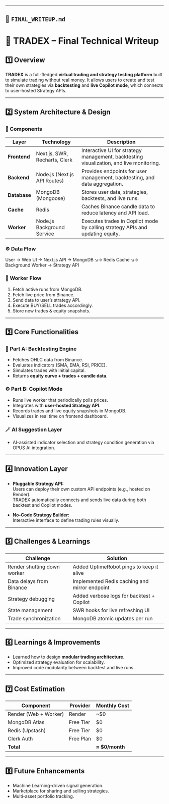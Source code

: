 
---

## 📗 **`FINAL_WRITEUP.md`**


# 🧩 TRADEX – Final Technical Writeup

## 1️⃣ Overview

**TRADEX** is a full-fledged **virtual trading and strategy testing platform** built to simulate trading without real money. It allows users to create and test their own strategies via **backtesting** and **live Copilot mode**, which connects to user-hosted Strategy APIs.

---

## 2️⃣ System Architecture & Design

### 🧱 Components

| Layer | Technology | Description |
|--------|-------------|-------------|
| **Frontend** | Next.js, SWR, Recharts, Clerk | Interactive UI for strategy management, backtesting visualization, and live monitoring. |
| **Backend** | Node.js (Next.js API Routes) | Provides endpoints for user management, backtesting, and data aggregation. |
| **Database** | MongoDB (Mongoose) | Stores user data, strategies, backtests, and live runs. |
| **Cache** | Redis | Caches Binance candle data to reduce latency and API load. |
| **Worker** | Node.js Background Service | Executes trades in Copilot mode by calling strategy APIs and updating equity. |

### ⚙️ Data Flow

User → Web UI → Next.js API → MongoDB
↘→ Redis Cache
↘→ Background Worker → Strategy API


### 🔄 Worker Flow
1. Fetch active runs from MongoDB.  
2. Fetch live price from Binance.  
3. Send data to user’s strategy API.  
4. Execute BUY/SELL trades accordingly.  
5. Store new trades & equity snapshots.

---

## 3️⃣ Core Functionalities

### 🧠 Part A: Backtesting Engine
- Fetches OHLC data from Binance.
- Evaluates indicators (SMA, EMA, RSI, PRICE).
- Simulates trades with initial capital.
- Returns **equity curve + trades + candle data**.

### ⚙️ Part B: Copilot Mode
- Runs live worker that periodically polls prices.
- Integrates with **user-hosted Strategy API**.
- Records trades and live equity snapshots in MongoDB.
- Visualizes in real time on frontend dashboard.

### 🪄 AI Suggestion Layer
- AI-assisted indicator selection and strategy condition generation via OPUS AI integration.

---

## 4️⃣ Innovation Layer
- **Pluggable Strategy API:**  
  Users can deploy their own custom API endpoints (e.g., hosted on Render).  
  TRADEX automatically connects and sends live data during both backtest and Copilot modes.

- **No-Code Strategy Builder:**  
  Interactive interface to define trading rules visually.

---

## 5️⃣ Challenges & Learnings

| Challenge | Solution |
|------------|-----------|
| Render shutting down worker | Added UptimeRobot pings to keep it alive |
| Data delays from Binance | Implemented Redis caching and mirror endpoint |
| Strategy debugging | Added verbose logs for backtest + Copilot |
| State management | SWR hooks for live refreshing UI |
| Trade synchronization | MongoDB atomic updates per run |

---

## 6️⃣ Learnings & Improvements
- Learned how to design **modular trading architecture**.
- Optimized strategy evaluation for scalability.
- Improved code modularity between backtest and live runs.

---

## 7️⃣ Cost Estimation
| Component | Provider | Monthly Cost |
|------------|-----------|---------------|
| Render (Web + Worker) | Render | ~$0 |
| MongoDB Atlas | Free Tier | $0 |
| Redis (Upstash) | Free Tier | $0 |
| Clerk Auth | Free Plan | $0 |
| **Total** |  | **≈ $0/month** |

---

## 8️⃣ Future Enhancements
- Machine Learning-driven signal generation.
- Marketplace for sharing and selling strategies.
- Multi-asset portfolio tracking.
